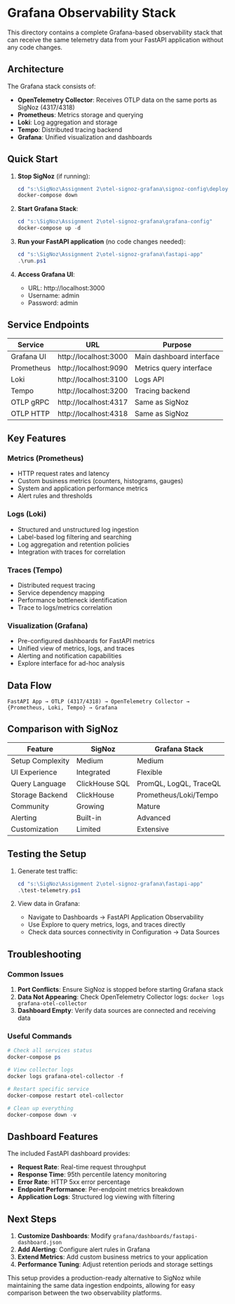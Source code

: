 # Grafana Observability Stack

This directory contains a complete Grafana-based observability stack that can receive the same telemetry data from your FastAPI application without any code changes.

## Architecture

The Grafana stack consists of:

- **OpenTelemetry Collector**: Receives OTLP data on the same ports as SigNoz (4317/4318)
- **Prometheus**: Metrics storage and querying
- **Loki**: Log aggregation and storage  
- **Tempo**: Distributed tracing backend
- **Grafana**: Unified visualization and dashboards

## Quick Start

1. **Stop SigNoz** (if running):
   ```powershell
   cd "s:\SigNoz\Assignment 2\otel-signoz-grafana\signoz-config\deploy\docker"
   docker-compose down
   ```

2. **Start Grafana Stack**:
   ```powershell
   cd "s:\SigNoz\Assignment 2\otel-signoz-grafana\grafana-config"
   docker-compose up -d
   ```

3. **Run your FastAPI application** (no code changes needed):
   ```powershell
   cd "s:\SigNoz\Assignment 2\otel-signoz-grafana\fastapi-app"
   .\run.ps1
   ```

4. **Access Grafana UI**:
   - URL: http://localhost:3000
   - Username: admin
   - Password: admin

## Service Endpoints

| Service | URL | Purpose |
|---------|-----|---------|
| Grafana UI | http://localhost:3000 | Main dashboard interface |
| Prometheus | http://localhost:9090 | Metrics query interface |
| Loki | http://localhost:3100 | Logs API |
| Tempo | http://localhost:3200 | Tracing backend |
| OTLP gRPC | http://localhost:4317 | Same as SigNoz |
| OTLP HTTP | http://localhost:4318 | Same as SigNoz |

## Key Features

### Metrics (Prometheus)
- HTTP request rates and latency
- Custom business metrics (counters, histograms, gauges)
- System and application performance metrics
- Alert rules and thresholds

### Logs (Loki)
- Structured and unstructured log ingestion
- Label-based log filtering and searching
- Log aggregation and retention policies
- Integration with traces for correlation

### Traces (Tempo)
- Distributed request tracing
- Service dependency mapping
- Performance bottleneck identification
- Trace to logs/metrics correlation

### Visualization (Grafana)
- Pre-configured dashboards for FastAPI metrics
- Unified view of metrics, logs, and traces
- Alerting and notification capabilities
- Explore interface for ad-hoc analysis

## Data Flow

```
FastAPI App → OTLP (4317/4318) → OpenTelemetry Collector → {Prometheus, Loki, Tempo} → Grafana
```

## Comparison with SigNoz

| Feature | SigNoz | Grafana Stack |
|---------|--------|---------------|
| Setup Complexity | Medium | Medium |
| UI Experience | Integrated | Flexible |
| Query Language | ClickHouse SQL | PromQL, LogQL, TraceQL |
| Storage Backend | ClickHouse | Prometheus/Loki/Tempo |
| Community | Growing | Mature |
| Alerting | Built-in | Advanced |
| Customization | Limited | Extensive |

## Testing the Setup

1. Generate test traffic:
   ```powershell
   cd "s:\SigNoz\Assignment 2\otel-signoz-grafana\fastapi-app"
   .\test-telemetry.ps1
   ```

2. View data in Grafana:
   - Navigate to Dashboards → FastAPI Application Observability
   - Use Explore to query metrics, logs, and traces directly
   - Check data sources connectivity in Configuration → Data Sources

## Troubleshooting

### Common Issues

1. **Port Conflicts**: Ensure SigNoz is stopped before starting Grafana stack
2. **Data Not Appearing**: Check OpenTelemetry Collector logs: `docker logs grafana-otel-collector`
3. **Dashboard Empty**: Verify data sources are connected and receiving data

### Useful Commands

```powershell
# Check all services status
docker-compose ps

# View collector logs
docker logs grafana-otel-collector -f

# Restart specific service
docker-compose restart otel-collector

# Clean up everything
docker-compose down -v
```

## Dashboard Features

The included FastAPI dashboard provides:

- **Request Rate**: Real-time request throughput
- **Response Time**: 95th percentile latency monitoring
- **Error Rate**: HTTP 5xx error percentage
- **Endpoint Performance**: Per-endpoint metrics breakdown
- **Application Logs**: Structured log viewing with filtering

## Next Steps

1. **Customize Dashboards**: Modify `grafana/dashboards/fastapi-dashboard.json`
2. **Add Alerting**: Configure alert rules in Grafana
3. **Extend Metrics**: Add custom business metrics to your application
4. **Performance Tuning**: Adjust retention periods and storage settings

This setup provides a production-ready alternative to SigNoz while maintaining the same data ingestion endpoints, allowing for easy comparison between the two observability platforms.
